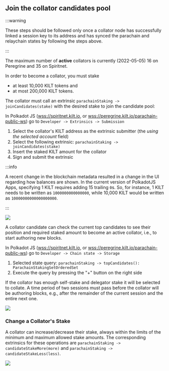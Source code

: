 ## Join the collator candidates pool

:::warning

These steps should be followed only once a collator node has successfully linked a session key to its address and has synced the parachain and relaychain states by following the steps above.

:::

The maximum number of **active** collators is currently (2022-05-05) 16 on Peregrine and 35 on Spiritnet.

In order to become a collator, you must stake
- at least 10,000 KILT tokens and
- at most 200,000 KILT tokens.

The collator must call an extrinsic `parachainStaking -> joinCandidates(stake)` with the desired stake to join the candidate pool:

 In Polkadot JS ([wss://spiritnet.kilt.io](https://polkadot.js.org/apps/?rpc=wss%3A%2F%2Fspiritnet.kilt.io#/explorer), or [wss://peregrine.kilt.io/parachain-public-ws](https://polkadot.js.org/apps/?rpc=wss%3A%2F%2Fperegrine-stg.kilt.io%2Fpara-public-ws#/explorer)) go to `Developer -> Extrinsics -> Submission`

1. Select the collator's KILT address as the extrinsic submitter (the *using the selected account* field)
2. Select the following extrinsic: `parachainStaking -> joinCandidates(stake)`
3. Insert the staked KILT amount for the collator
4. Sign and submit the extrinsic

:::info

A recent change in the blockchain metadata resulted in a change in the UI regarding how balances are shown.
In the current version of PolkadotJS Apps, specifying 1 KILT requires adding 15 trailing `0`s.
So, for instance, 1 KILT needs to be written as `1000000000000000`, while 10,000 KILT would be written as `10000000000000000000`.

:::

![](/img/chain/parachainStaking-joinCandidates.png)

A collator candidate can check the current top candidates to see their position and required staked amount to become an active collator, i.e., to start authoring new blocks.

 In Polkadot JS ([wss://spiritnet.kilt.io](https://polkadot.js.org/apps/?rpc=wss%3A%2F%2Fspiritnet.kilt.io#/explorer), or [wss://peregrine.kilt.io/parachain-public-ws](https://polkadot.js.org/apps/?rpc=wss%3A%2F%2Fperegrine-stg.kilt.io%2Fpara-public-ws#/explorer)) go to `Developer -> Chain state -> Storage`

1. Selected state query: `parachainStaking -> topCandidates(): ParachainStakingSetOrderedSet`
2. Execute the query by pressing the "+" button on the right side

If the collator has enough self-stake and delegator stake it will be selected to collate.
A time period of two sessions must pass before the collator will be authoring blocks, e.g.,  after the remainder of the current session and the entire next one.

![](/img/chain/session-validators.png)

### Change a Collator's Stake

A collator can increase/decrease their stake, always within the limits of the minimum and maximum allowed stake amounts.
The corresponding extrinsics for these operations are `parachainStaking -> candidateStakeMore(more)` and `parachainStaking -> candidateStakeLess(less)`.

![](/img/chain/parachainStaking-candidateStakeMore.png)
